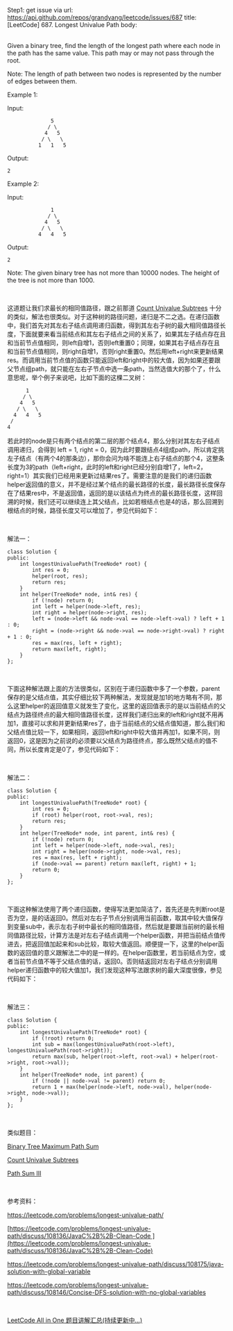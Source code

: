 Step1: get issue via url: https://api.github.com/repos/grandyang/leetcode/issues/687 
 title:[LeetCode] 687. Longest Univalue Path 
 body:  
  

Given a binary tree, find the length of the longest path where each node in the path has the same value. This path may or may not pass through the root.

Note: The length of path between two nodes is represented by the number of edges between them.

Example 1:

Input:
    
    
                  5
                 / \
                4   5
               / \   \
              1   1   5

Output:
    
    
    2

Example 2:

Input:
    
    
                  1
                 / \
                4   5
               / \   \
              4   4   5

Output:
    
    
    2

Note: The given binary tree has not more than 10000 nodes. The height of the tree is not more than 1000.

 

这道题让我们求最长的相同值路径，跟之前那道 [Count Univalue Subtrees](http://www.cnblogs.com/grandyang/p/5206862.html) 十分的类似，解法也很类似。对于这种树的路径问题，递归是不二之选。在递归函数中，我们首先对其左右子结点调用递归函数，得到其左右子树的最大相同值路径长度，下面就要来看当前结点和其左右子结点之间的关系了，如果其左子结点存在且和当前节点值相同，则left自增1，否则left重置0；同理，如果其右子结点存在且和当前节点值相同，则right自增1，否则right重置0。然后用left+right来更新结果res。而调用当前节点值的函数只能返回left和right中的较大值，因为如果还要跟父节点组path，就只能在左右子节点中选一条path，当然选值大的那个了，什么意思呢，举个例子来说吧，比如下面的这棵二叉树：
    
    
          1
         / \
        4   5
       / \   \
      4   4   5
     /
    4

若此时的node是只有两个结点的第二层的那个结点4，那么分别对其左右子结点调用递归，会得到 left = 1, right = 0，因为此时要跟结点4组成path，所以肯定挑左子结点（有两个4的那条边），那你会问为啥不能连上右子结点的那个4，这整条长度为3的path（left+right，此时的left和right已经分别自增1了，left=2，right=1）其实我们已经用来更新过结果res了。需要注意的是我们的递归函数helper返回值的意义，并不是经过某个结点的最长路径的长度，最长路径长度保存在了结果res中，不是返回值，返回的是以该结点为终点的最长路径长度，这样回溯的时候，我们还可以继续连上其父结点，比如若根结点也是4的话，那么回溯到根结点的时候，路径长度又可以增加了，参见代码如下：

 

解法一：
    
    
    class Solution {
    public:
        int longestUnivaluePath(TreeNode* root) {
            int res = 0;
            helper(root, res);
            return res;
        }
        int helper(TreeNode* node, int& res) {
            if (!node) return 0;
            int left = helper(node->left, res);
            int right = helper(node->right, res);
            left = (node->left && node->val == node->left->val) ? left + 1 : 0;
            right = (node->right && node->val == node->right->val) ? right + 1 : 0;
            res = max(res, left + right);
            return max(left, right);
        }
    };

 

下面这种解法跟上面的方法很类似，区别在于递归函数中多了一个参数，parent保存的是父结点值，其实仔细比较下两种解法，发现就是加1的地方略有不同，那么这里helper的返回值意义就发生了变化，这里的返回值表示的是以当前结点的父结点为路径终点的最大相同值路径长度，这样我们递归出来的left和right就不用再加1，直接可以求和并更新结果res了，由于当前结点的父结点值知道，那么我们和父结点值比较一下，如果相同，返回left和right中较大值并再加1，如果不同，则返回0，这是因为之前说的必须要以父结点为路径终点，那么既然父结点的值不同，所以长度肯定是0了，参见代码如下：

 

解法二：
    
    
    class Solution {
    public:
        int longestUnivaluePath(TreeNode* root) {
            int res = 0;
            if (root) helper(root, root->val, res);
            return res;
        }
        int helper(TreeNode* node, int parent, int& res) {
            if (!node) return 0;
            int left = helper(node->left, node->val, res);
            int right = helper(node->right, node->val, res);
            res = max(res, left + right);
            if (node->val == parent) return max(left, right) + 1;
            return 0;
        }
    };

 

下面这种解法使用了两个递归函数，使得写法更加简洁了，首先还是先判断root是否为空，是的话返回0。然后对左右子节点分别调用当前函数，取其中较大值保存到变量sub中，表示左右子树中最长的相同值路径，然后就是要跟当前树的最长相同值路径比较，计算方法是对左右子结点调用一个helper函数，并把当前结点值传进去，把返回值加起来和sub比较，取较大值返回。顺便提一下，这里的helper函数的返回值的意义跟解法二中的是一样的。在helper函数里，若当前结点为空，或者当前节点值不等于父结点值的话，返回0。否则结返回对左右子结点分别调用helper递归函数中的较大值加1，我们发现这种写法跟求树的最大深度很像，参见代码如下：

 

解法三：
    
    
    class Solution {
    public:
        int longestUnivaluePath(TreeNode* root) {
            if (!root) return 0;
            int sub = max(longestUnivaluePath(root->left), longestUnivaluePath(root->right));
            return max(sub, helper(root->left, root->val) + helper(root->right, root->val));
        }
        int helper(TreeNode* node, int parent) {
            if (!node || node->val != parent) return 0;
            return 1 + max(helper(node->left, node->val), helper(node->right, node->val));
        }
    };

 

类似题目：

[Binary Tree Maximum Path Sum](http://www.cnblogs.com/grandyang/p/4280120.html)

[Count Univalue Subtrees](http://www.cnblogs.com/grandyang/p/5206862.html)

[Path Sum III](http://www.cnblogs.com/grandyang/p/6007336.html) 

 

参考资料：

<https://leetcode.com/problems/longest-univalue-path/>

[https://leetcode.com/problems/longest-univalue-path/discuss/108136/JavaC%2B%2B-Clean-Code ](https://leetcode.com/problems/longest-univalue-path/discuss/108136/JavaC%2B%2B-Clean-Code)

<https://leetcode.com/problems/longest-univalue-path/discuss/108175/java-solution-with-global-variable>

<https://leetcode.com/problems/longest-univalue-path/discuss/108146/Concise-DFS-solution-with-no-global-variables>

 

[LeetCode All in One 题目讲解汇总(持续更新中...)](http://www.cnblogs.com/grandyang/p/4606334.html)
